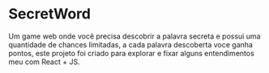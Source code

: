 # SecretWord
Um game web onde você precisa descobrir a palavra secreta e possui uma quantidade de chances limitadas, a cada palavra descoberta voce ganha pontos, este projeto foi criado para explorar e fixar alguns entendimentos meu com React + JS.
